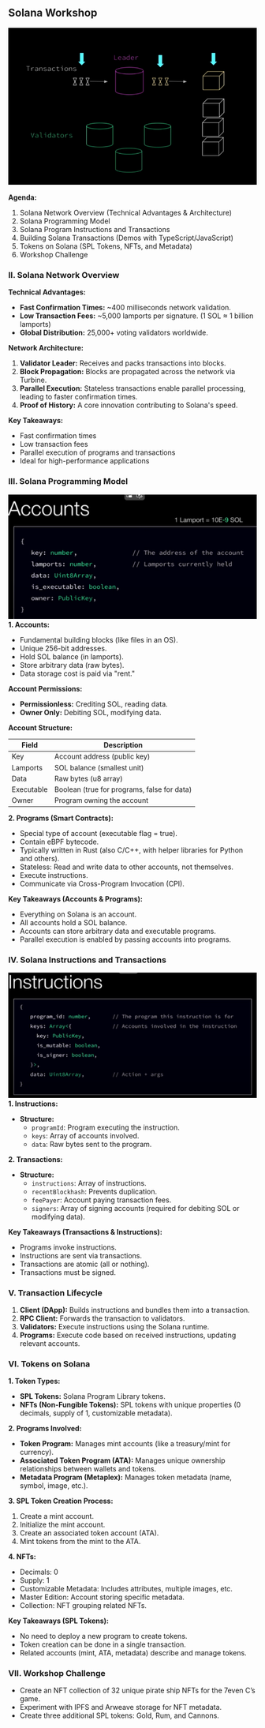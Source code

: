 ## Solana Workshop 

![alt text](image.png)

**Agenda:**

1. Solana Network Overview (Technical Advantages & Architecture)
2. Solana Programming Model
3. Solana Program Instructions and Transactions
4. Building Solana Transactions (Demos with TypeScript/JavaScript)
5. Tokens on Solana (SPL Tokens, NFTs, and Metadata)
6. Workshop Challenge

### II. Solana Network Overview

**Technical Advantages:**

* **Fast Confirmation Times:** ~400 milliseconds network validation.
* **Low Transaction Fees:** ~5,000 lamports per signature.  (1 SOL ≈ 1 billion lamports)
* **Global Distribution:** 25,000+ voting validators worldwide.

**Network Architecture:**

1. **Validator Leader:** Receives and packs transactions into blocks.
2. **Block Propagation:** Blocks are propagated across the network via Turbine.
3. **Parallel Execution:** Stateless transactions enable parallel processing, leading to faster confirmation times.
4. **Proof of History:**  A core innovation contributing to Solana's speed.

**Key Takeaways:**

* Fast confirmation times
* Low transaction fees
* Parallel execution of programs and transactions
* Ideal for high-performance applications


### III. Solana Programming Model
![alt text]({4BD8B8CD-B995-4470-8582-1C30A8E08CF1}.png)
**1. Accounts:**

* Fundamental building blocks (like files in an OS).
* Unique 256-bit addresses.
* Hold SOL balance (in lamports).
* Store arbitrary data (raw bytes).
* Data storage cost is paid via "rent."

**Account Permissions:**

* **Permissionless:** Crediting SOL, reading data.
* **Owner Only:** Debiting SOL, modifying data.

**Account Structure:**

| Field        | Description                                     |
|-------------|-------------------------------------------------|
| Key         | Account address (public key)                   |
| Lamports    | SOL balance (smallest unit)                     |
| Data        | Raw bytes (u8 array)                          |
| Executable | Boolean (true for programs, false for data)      |
| Owner       | Program owning the account                      |


**2. Programs (Smart Contracts):**

* Special type of account (executable flag = true).
* Contain eBPF bytecode.
* Typically written in Rust (also C/C++, with helper libraries for Python and others).
* Stateless: Read and write data to other accounts, not themselves.
* Execute instructions.
* Communicate via Cross-Program Invocation (CPI).

**Key Takeaways (Accounts & Programs):**

* Everything on Solana is an account.
* All accounts hold a SOL balance.
* Accounts can store arbitrary data and executable programs.
* Parallel execution is enabled by passing accounts into programs.


### IV. Solana Instructions and Transactions
![alt text](image-1.png)
**1. Instructions:**

* **Structure:**
    * `programId`: Program executing the instruction.
    * `keys`: Array of accounts involved.
    * `data`: Raw bytes sent to the program.

**2. Transactions:**

* **Structure:**
    * `instructions`: Array of instructions.
    * `recentBlockhash`: Prevents duplication.
    * `feePayer`: Account paying transaction fees.
    * `signers`: Array of signing accounts (required for debiting SOL or modifying data).

**Key Takeaways (Transactions & Instructions):**

* Programs invoke instructions.
* Instructions are sent via transactions.
* Transactions are atomic (all or nothing).
* Transactions must be signed.


### V. Transaction Lifecycle

1. **Client (DApp):** Builds instructions and bundles them into a transaction.
2. **RPC Client:** Forwards the transaction to validators.
3. **Validators:** Execute instructions using the Solana runtime.
4. **Programs:** Execute code based on received instructions, updating relevant accounts.


### VI. Tokens on Solana

**1. Token Types:**

* **SPL Tokens:** Solana Program Library tokens.
* **NFTs (Non-Fungible Tokens):**  SPL tokens with unique properties (0 decimals, supply of 1, customizable metadata).

**2. Programs Involved:**

* **Token Program:** Manages mint accounts (like a treasury/mint for currency).
* **Associated Token Program (ATA):** Manages unique ownership relationships between wallets and tokens.
* **Metadata Program (Metaplex):** Manages token metadata (name, symbol, image, etc.).

**3.  SPL Token Creation Process:**

1. Create a mint account.
2. Initialize the mint account.
3. Create an associated token account (ATA).
4. Mint tokens from the mint to the ATA.

**4. NFTs:**

* Decimals: 0
* Supply: 1
* Customizable Metadata:  Includes attributes, multiple images, etc.
* Master Edition: Account storing specific metadata.
* Collection: NFT grouping related NFTs.

**Key Takeaways (SPL Tokens):**

* No need to deploy a new program to create tokens.
* Token creation can be done in a single transaction.
* Related accounts (mint, ATA, metadata) describe and manage tokens.


### VII. Workshop Challenge

* Create an NFT collection of 32 unique pirate ship NFTs for the 7even C’s game.
* Experiment with IPFS and Arweave storage for NFT metadata.
* Create three additional SPL tokens: Gold, Rum, and Cannons.
